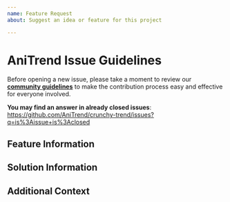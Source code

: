 ```yaml
---
name: Feature Request
about: Suggest an idea or feature for this project

---
```


# AniTrend Issue Guidelines

Before opening a new issue, please take a moment to review our [**community guidelines**](https://github.com/AniTrend/crunchy-trend/blob/master/CONTRIBUTING.md) to make the contribution process easy and effective for everyone involved.

**You may find an answer in already closed issues**:
https://github.com/AniTrend/crunchy-trend/issues?q=is%3Aissue+is%3Aclosed


## Feature Information
<!-- Is your feature request related to a problem? Please describe and be concise. -->


## Solution Information
<!-- 
If you have any ideas regarding the creation of the feature please list them here, 
and if not please remove this section
-->


## Additional Context
<!-- 
Any other information you might want to share, or that doesn't fit into any of the above headings.
If not please remove this section
-->
